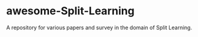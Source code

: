 # awesome-Split-Learning
A repository for various papers and survey in the domain of Split Learning.

